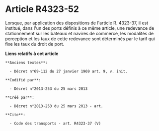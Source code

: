 # Article R4323-52

Lorsque, par application des dispositions de l'article R. 4323-37, il est institué, dans l'un des ports définis à ce même
article, une redevance de stationnement sur les bateaux et navires de commerce, les modalités de perception et les taux de
cette redevance sont déterminés par le tarif qui fixe les taux du droit de port.

**Liens relatifs à cet article**

	**Anciens textes**:

	  - Décret n°69-112 du 27 janvier 1969 art. 9, v. init.

	**Codifié par**:

	  - Décret n°2013-253 du 25 mars 2013

	**Créé par**:

	  - Décret n°2013-253 du 25 mars 2013 - art.

	**Cite**:

	  - Code des transports - art. R4323-37 (V)
